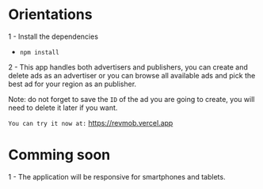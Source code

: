 # Orientations # 

1 - Install the dependencies
  - `npm install`
  
2 - This app handles both advertisers and publishers, you can create and delete ads as an advertiser or you can browse all available ads and pick the best ad for your region as an publisher.

  Note: do not forget to save the `ID` of the ad you are going to create, you will need to delete it later if you want.
  
  `You can try it now at:` https://revmob.vercel.app

# Comming soon #
1 - The application will be responsive for smartphones and tablets.
